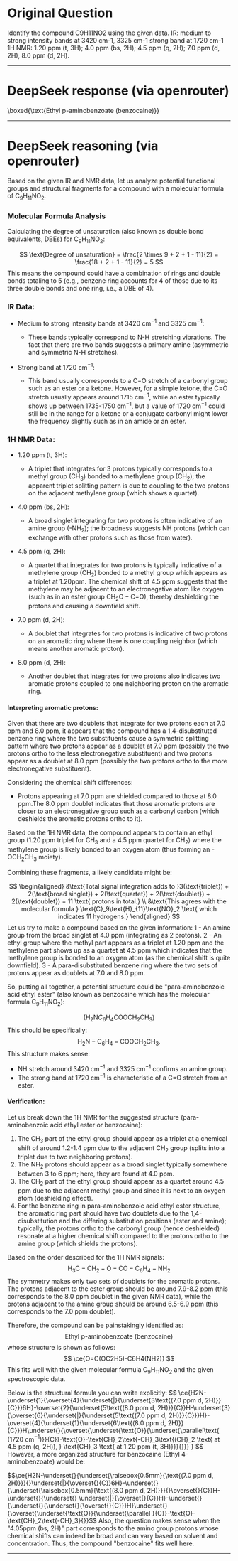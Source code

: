 # Original Question

Identify the compound C9H11NO2 using the given data.
IR: medium to strong intensity bands at 3420 cm-1, 3325 cm-1
strong band at 1720 cm-1
1H NMR: 1.20 ppm (t, 3H); 4.0 ppm (bs, 2H); 4.5 ppm (q, 2H); 7.0 ppm (d, 2H), 8.0 ppm (d, 2H).

---

# DeepSeek response (via openrouter)

\boxed{\text{Ethyl p-aminobenzoate (benzocaine)}}

---

# DeepSeek reasoning (via openrouter)

Based on the given IR and NMR data, let us analyze potential functional groups and structural fragments for a compound with a molecular formula of $\text{C}_9\text{H}_{11}\text{NO}_{2}$.

### Molecular Formula Analysis
Calculating the degree of unsaturation (also known as double bond equivalents, DBEs) for $\text{C}_9\text{H}_{11}\text{NO}_2$:

$$
\text{Degree of unsaturation} = \frac{2 \times 9 + 2 + 1 - 11}{2} = \frac{18 + 2 + 1 - 11}{2} = 5
$$
This means the compound could have a combination of rings and double bonds totaling to 5 (e.g., benzene ring accounts for 4 of those due to its three double bonds and one ring, i.e., a DBE of 4).

### IR Data:
- Medium to strong intensity bands at 3420 cm$^{-1}$ and 3325 cm$^{-1}$:
    - These bands typically correspond to N-H stretching vibrations. The fact that there are two bands suggests a primary amine (asymmetric and symmetric N-H stretches).

- Strong band at 1720 cm$^{-1}$:
    - This band usually corresponds to a C=O stretch of a carbonyl group such as an ester or a ketone. However, for a simple ketone, the C=O stretch usually appears around 1715 cm$^{-1}$, while an ester typically shows up between 1735-1750 cm$^{-1}$, but a value of 1720 cm$^{-1}$ could still be in the range for a ketone or a conjugate carbonyl might lower the frequency slightly such as in an amide or an ester.

### 1H NMR Data:
- 1.20 ppm (t, 3H):
    - A triplet that integrates for 3 protons typically corresponds to a methyl group ($\text{CH}_3$) bonded to a methylene group ($\text{CH}_2$); the apparent triplet splitting pattern is due to coupling to the two protons on the adjacent methylene group (which shows a quartet).
    
- 4.0 ppm (bs, 2H):
    - A broad singlet integrating for two protons is often indicative of an amine group (-NH$_{2}$); the broadness suggests NH protons (which can exchange with other protons such as those from water).

- 4.5 ppm (q, 2H):
    - A quartet that integrates for two protons is typically indicative of a methylene group ($\text{CH}_{2}$) bonded to a methyl group which appears as a triplet at 1.20ppm. The chemical shift of 4.5 ppm suggests that the methylene may be adjacent to an electronegative atom like oxygen (such as in an ester group $\text{CH}_2\text{O}-\text{C=O}$), thereby deshielding the protons and causing a downfield shift.

- 7.0 ppm (d, 2H):
    - A doublet that integrates for two protons is indicative of two protons on an aromatic ring where there is one coupling neighbor (which means another aromatic proton). 

- 8.0 ppm (d, 2H):
    - Another doublet that integrates for two protons also indicates two aromatic protons coupled to one neighboring proton on the aromatic ring.

#### Interpreting aromatic protons:
    
Given that there are two doublets that integrate for two protons each at 7.0 ppm and 8.0 ppm, it appears that the compound has a 1,4-disubstituted benzene ring where the two substituents cause a symmetric splitting pattern where two protons appear as a doublet at 7.0 ppm (possibly the two protons ortho to the less electronegative substituent) and two protons appear as a doublet at 8.0 ppm (possibly the two protons ortho to the more electronegative substituent).

Considering the chemical shift differences:
- Protons appearing at 7.0 ppm are shielded compared to those at 8.0 ppm.The 8.0 ppm doublet indicates that those aromatic protons are closer to an electronegative group such as a carbonyl carbon (which deshields the aromatic protons ortho to it).

Based on the 1H NMR data, the compound appears to contain an ethyl group (1.20 ppm triplet for CH$_3$ and a 4.5 ppm quartet for CH$_2$) where the methylene group is likely bonded to an oxygen atom (thus forming an -$\text{OCH}_2\text{CH}_3$ moiety). 

Combining these fragments, a likely candidate might be:

$$
\begin{aligned}
&\text{Total signal integration adds to }3(\text{triplet}) + 2(\text{broad singlet}) + 2(\text{quartet}) + 2(\text{doublet}) + 2(\text{doublet}) = 11 \text{ protons in total.} \\
&\text{This agrees with the molecular formula } \text{C}_9\text{H}_{11}\text{NO}_2 \text{ which indicates 11 hydrogens.}
\end{aligned}
$$
Let us try to make a compound based on the given information:
1 - An amine group from the broad singlet at 4.0 ppm (integrating as 2 protons).
2 - An ethyl group where the methyl part appears as a triplet at 1.20 ppm and the methylene part shows up as a quartet at 4.5 ppm which indicates that the methylene group is bonded to an oxygen atom (as the chemical shift is quite downfield).
3 - A para-disubstituted benzene ring where the two sets of protons appear as doublets at 7.0 and 8.0 ppm.

So, putting all together, a potential structure could be "para-aminobenzoic acid ethyl ester" (also known as benzocaine which has the molecular formula $\text{C}_9\text{H}_{11}\text{NO}_{2}$):

$$
\text{(H}_2\text{N}C_6\text{H}_4\text{COOCH}_2\text{CH}_3\text{)}
$$
This should be specifically:
$$
\text{H}_2\text{N}-\text{C}_6\text{H}_4-\text{COOCH}_2\text{CH}_3.
$$
This structure makes sense:
- $\text{NH}$ stretch around 3420 cm$^{-1}$ and 3325 cm$^{-1}$ confirms an amine group.
- The strong band at 1720 cm$^{-1}$ is characteristic of a C=O stretch from an ester.
    
#### Verification:
Let us break down the 1H NMR for the suggested structure (para-aminobenzoic acid ethyl ester or benzocaine):

1. The $\text{CH}_3$ part of the ethyl group should appear as a triplet at a chemical shift of around 1.2-1.4 ppm due to the adjacent $\text{CH}_2$ group (splits into a triplet due to two neighboring protons).
2. The $\text{NH}_2$ protons should appear as a broad singlet typically somewhere between 3 to 6 ppm; here, they are found at 4.0 ppm.
3. The $\text{CH}_2$ part of the ethyl group should appear as a quartet around 4.5 ppm due to the adjacent methyl group and since it is next to an oxygen atom (deshielding effect).
4. For the benzene ring in para-aminobenzoic acid ethyl ester structure, the aromatic ring part should have two doublets due to the 1,4-disubstitution and the differing substitution positions (ester and amine); typically, the protons ortho to the carbonyl group (hence deshielded) resonate at a higher chemical shift compared to the protons ortho to the amine group (which shields the protons).

Based on the order described for the 1H NMR signals:
$$
\text{H}_3\text{C}-\text{CH}_2-\text{O}-\text{CO}-\text{C}_6\text{H}_4-\text{NH}_2
$$
The symmetry makes only two sets of doublets for the aromatic protons. The protons adjacent to the ester group should be around 7.9-8.2 ppm (this corresponds to the 8.0 ppm doublet in the given NMR data), while the protons adjacent to the amine group should be around 6.5-6.9 ppm (this corresponds to the 7.0 ppm doublet).

Therefore, the compound can be painstakingly identified as:
$$
\text{Ethyl p-aminobenzoate (benzocaine)}
$$
whose structure is shown as follows:
$$
\ce{O=C(OC2H5)-C6H4(NH2)}
$$
This fits well with the given molecular formula $\text{C}_9\text{H}_{11}\text{NO}_2$ and the given spectroscopic data.

Below is the structural formula you can write explicitly:
$$
\ce{H2N-\underset{1}{\overset{4}{\underset{|}{\underset{3\text{(7.0 ppm d, 2H)}}{C}}}6H}-\overset{2}{\underset{5\text{(8.0 ppm d, 2H)}}{C}}H-\underset{3}{\overset{6}{\underset{|}{\underset{5\text{(7.0 ppm d, 2H)}}{C}}}H}-\overset{4}{\underset{1}{\underset{6\text{(8.0 ppm d, 2H)}}{C}}}H\underset{}{\overset{\underset{\text{O}}{\underset{\parallel\text{ (1720 cm$^{-1}$)}}{C}}-\text{O}-\text{CH}_2\text{-CH}_3\text{(CH}_2 \text{ at 4.5 ppm (q, 2H)), } \text{CH}_3 \text{ at 1.20 ppm (t, 3H)}}}{}}}
}
$$
However, a more organized structure for benzocaine (Ethyl 4-aminobenzoate) would be:

$$\ce{H2N-\underset{}{\underset{\raisebox{0.5mm}{\text{(7.0 ppm d, 2H)}}}{}\underset{|}{\overset{}{C}}6H}-\underset{}{\underset{\raisebox{0.5mm}{\text{(8.0 ppm d, 2H)}}}{}\overset{}{C}}H-\underset{}{\underset{} \underset{|}{\overset{}{C}}H}-\underset{}{\underset{}{\underset{}{\overset{}{C}}}H}\underset{}{\overset{\underset{\text{O}}{\underset{\parallel }{C}}-\text{O}-\text{CH}_2\text{-CH}_3}{}}$$
Also, the question makes sense when the "4.05ppm (bs, 2H)" part corresponds to the amino group protons whose chemical shifts can indeed be broad and can vary based on solvent and concentration. Thus, the compound "benzocaine" fits well here.


---

